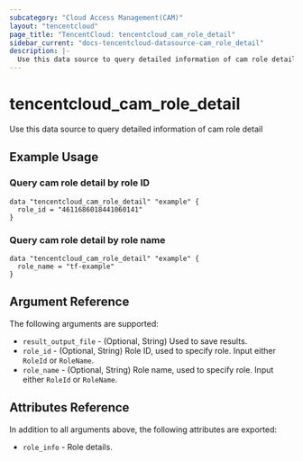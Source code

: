 ```yaml
---
subcategory: "Cloud Access Management(CAM)"
layout: "tencentcloud"
page_title: "TencentCloud: tencentcloud_cam_role_detail"
sidebar_current: "docs-tencentcloud-datasource-cam_role_detail"
description: |-
  Use this data source to query detailed information of cam role detail
---
```


# tencentcloud_cam_role_detail

Use this data source to query detailed information of cam role detail

## Example Usage

### Query cam role detail by role ID

```hcl
data "tencentcloud_cam_role_detail" "example" {
  role_id = "4611686018441060141"
}
```

### Query cam role detail by role name

```hcl
data "tencentcloud_cam_role_detail" "example" {
  role_name = "tf-example"
}
```

## Argument Reference

The following arguments are supported:

* `result_output_file` - (Optional, String) Used to save results.
* `role_id` - (Optional, String) Role ID, used to specify role. Input either `RoleId` or `RoleName`.
* `role_name` - (Optional, String) Role name, used to specify role. Input either `RoleId` or `RoleName`.

## Attributes Reference

In addition to all arguments above, the following attributes are exported:

* `role_info` - Role details.


